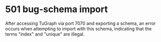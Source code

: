 # 501 bug-schema import

After accessing TuGraph via port 7070 and exporting a schema, an error occurs when attempting to import with this schema, indicating that the terms "index" and "unique" are illegal.